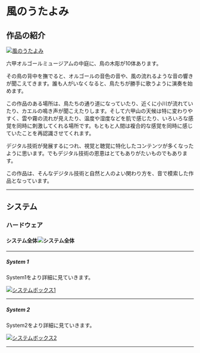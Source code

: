 # 風のうたよみ


## 作品の紹介

[![風のうたよみ](http://img.youtube.com/vi/Kt1RpMQv_q4/0.jpg)](http://www.youtube.com/watch?v=Kt1RpMQv_q4 "風のうたよみ")

六甲オルゴールミュージアムの中庭に、鳥の木彫が10体あります。

その鳥の背中を撫でると、オルゴールの音色の音や、風の流れるような音の響きが聞こえてきます。誰も人がいなくなると、鳥たちが勝手に歌うように演奏を始めます。

この作品のある場所は、鳥たちの通り道になっていたり、近くに小川が流れていたり、カエルの鳴き声が聞こえたりします。そして六甲山の天候は特に変わりやすく、雲や霧の流れが見えたり、温度や湿度などを肌で感じたり、いろいろな感覚を同時に刺激してくれる場所です。もともと人間は複合的な感覚を同時に感じていたことを再認識させてくれます。

デジタル技術が発展するにつれ、視覚と聴覚に特化したコンテンツが多くなったように思います。でもデジタル技術の恩恵はとてもありがたいものでもあります。

この作品は、そんなデジタル技術と自然と人のよい関わり方を、音で模索した作品となっています。



---



## システム

### ハードウェア

#### システム全体![システム全体](https://github.com/mathrax-s/rokko2020/blob/gh-pages/kazenoutayomi_system.svg?raw=true)

---

##### System 1

System1をより詳細に見ていきます。

[![システムボックス1](https://github.com/mathrax-s/rokko2020/blob/gh-pages/kazenoutayomi_system1.svg?raw=true)]("system_1")

---

##### System 2

System2をより詳細に見ていきます。

[![システムボックス2](https://github.com/mathrax-s/rokko2020/blob/gh-pages/kazenoutayomi_system2.svg?raw=true)]("system_2")



---
